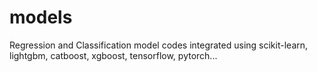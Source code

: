 # models
Regression and Classification model codes integrated using scikit-learn, lightgbm, catboost, xgboost, tensorflow,  pytorch...
